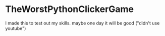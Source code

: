 # TheWorstPythonClickerGame
I made this to test out my skills. maybe one day it will be good ("didn't use youtube")

